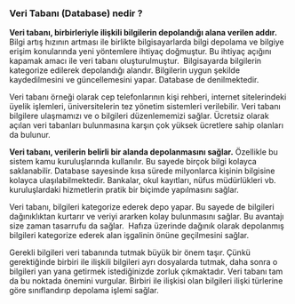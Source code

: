 ### Veri  Tabanı (Database) nedir ? 

**Veri tabanı, birbirleriyle ilişkili bilgilerin depolandığı alana verilen addır.** Bilgi artış hızının artması ile birlikte bilgisayarlarda bilgi depolama ve bilgiye erişim konularında yeni yöntemlere ihtiyaç doğmuştur. Bu ihtiyaç açığını kapamak amacı ile veri tabanı oluşturulmuştur.  Bilgisayarda bilgilerin kategorize edilerek depolandığı alandır. Bilgilerin uygun şekilde kaydedilmesini ve güncellemesini yapar. Database de denilmektedir.

Veri tabanı örneği olarak cep telefonlarının kişi rehberi, internet sitelerindeki üyelik işlemleri, üniversitelerin tez yönetim sistemleri verilebilir. Veri tabanı bilgilere ulaşmamızı ve o bilgileri düzenlememizi sağlar. Ücretsiz olarak açılan veri tabanları bulunmasına karşın çok yüksek ücretlere sahip olanları da bulunur.

**Veri tabanı, verilerin belirli bir alanda depolanmasını sağlar.** Özellikle bu sistem kamu kuruluşlarında kullanılır. Bu sayede birçok bilgi kolayca saklanabilir. Database sayesinde kısa sürede milyonlarca kişinin bilgisine kolayca ulaşılabilmektedir. Bankalar, okul kayıtları, nüfus müdürlükleri vb. kuruluşlardaki hizmetlerin pratik bir biçimde yapılmasını sağlar.

Veri tabanı, bilgileri kategorize ederek depo yapar. Bu sayede de bilgileri dağınıklıktan kurtarır ve veriyi ararken kolay bulunmasını sağlar. Bu avantajı size zaman tasarrufu da sağlar.  Hafıza üzerinde dağınık olarak depolanmış bilgileri kategorize ederek alan işgalinin önüne geçilmesini sağlar.

Gerekli bilgileri veri tabanında tutmak büyük bir önem taşır. Çünkü gerektiğinde birbiri ile ilişkili bilgileri ayrı dosyalarda tutmak, daha sonra o bilgileri yan yana getirmek istediğinizde zorluk çıkmaktadır. Veri tabanı tam da bu noktada önemini vurgular. Birbiri ile ilişkisi olan bilgileri ilişki türlerine göre sınıflandırıp depolama işlemi sağlar.
